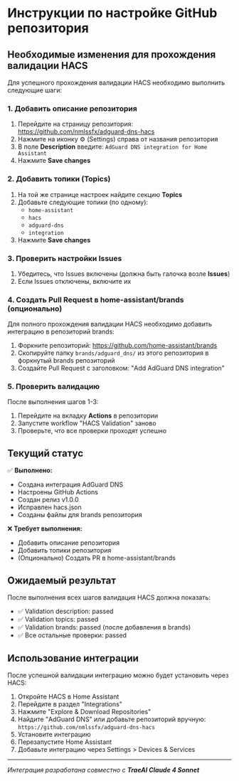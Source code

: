 # Инструкции по настройке GitHub репозитория

## Необходимые изменения для прохождения валидации HACS

Для успешного прохождения валидации HACS необходимо выполнить следующие шаги:

### 1. Добавить описание репозитория

1. Перейдите на страницу репозитория: https://github.com/nmlssfx/adguard-dns-hacs
2. Нажмите на иконку ⚙️ (Settings) справа от названия репозитория
3. В поле **Description** введите: `AdGuard DNS integration for Home Assistant`
4. Нажмите **Save changes**

### 2. Добавить топики (Topics)

1. На той же странице настроек найдите секцию **Topics**
2. Добавьте следующие топики (по одному):
   - `home-assistant`
   - `hacs`
   - `adguard-dns`
   - `integration`
3. Нажмите **Save changes**

### 3. Проверить настройки Issues

1. Убедитесь, что Issues включены (должна быть галочка возле **Issues**)
2. Если Issues отключены, включите их

### 4. Создать Pull Request в home-assistant/brands (опционально)

Для полного прохождения валидации HACS необходимо добавить интеграцию в репозиторий brands:

1. Форкните репозиторий: https://github.com/home-assistant/brands
2. Скопируйте папку `brands/adguard_dns/` из этого репозитория в форкнутый brands репозиторий
3. Создайте Pull Request с заголовком: "Add AdGuard DNS integration"

### 5. Проверить валидацию

После выполнения шагов 1-3:

1. Перейдите на вкладку **Actions** в репозитории
2. Запустите workflow "HACS Validation" заново
3. Проверьте, что все проверки проходят успешно

## Текущий статус

✅ **Выполнено:**
- Создана интеграция AdGuard DNS
- Настроены GitHub Actions
- Создан релиз v1.0.0
- Исправлен hacs.json
- Созданы файлы для brands репозитория

❌ **Требует выполнения:**
- Добавить описание репозитория
- Добавить топики репозитория
- (Опционально) Создать PR в home-assistant/brands

## Ожидаемый результат

После выполнения всех шагов валидация HACS должна показать:
- ✅ Validation description: passed
- ✅ Validation topics: passed
- ✅ Validation brands: passed (после добавления в brands)
- ✅ Все остальные проверки: passed

## Использование интеграции

После успешной валидации интеграцию можно будет установить через HACS:

1. Откройте HACS в Home Assistant
2. Перейдите в раздел "Integrations"
3. Нажмите "Explore & Download Repositories"
4. Найдите "AdGuard DNS" или добавьте репозиторий вручную: `https://github.com/nmlssfx/adguard-dns-hacs`
5. Установите интеграцию
6. Перезапустите Home Assistant
7. Добавьте интеграцию через Settings > Devices & Services

---

*Интеграция разработана совместно с **TraeAI Claude 4 Sonnet***